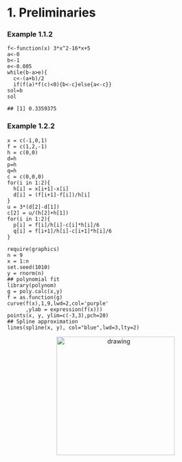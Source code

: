 # 1. Preliminaries

### Example 1.1.2
```{R}
f<-function(x) 3*x^2-16*x+5
a<-0
b<-1
e<-0.005
while(b-a>e){
  c<-(a+b)/2
  if(f(a)*f(c)<0){b<-c}else{a<-c}}
sol=b
sol

## [1] 0.3359375
```

### Example 1.2.2
```{R}
x = c(-1,0,1)
f = c(1,2,-1)
h = c(0,0)
d=h
p=h
q=h
c = c(0,0,0)
for(i in 1:2){
  h[i] = x[i+1]-x[i]
  d[i] = (f[i+1]-f[i])/h[i]
}
u = 3*(d[2]-d[1])
c[2] = u/(h[2]+h[1])
for(i in 1:2){
  p[i] = f[i]/h[i]-c[i]*h[i]/6
  q[i] = f[i+1]/h[i]-c[i+1]*h[i]/6
}
```

```{R}
require(graphics)
n = 9
x = 1:n
set.seed(1010)
y = rnorm(n)
## polynomial fit
library(polynom)
g = poly.calc(x,y)
f = as.function(g)
curve(f(x),1,9,lwd=2,col='purple'
      ,ylab = expression(f(x)))
points(x, y, ylim=c(-3,3),pch=20)
## Spline approximation
lines(spline(x, y), col="blue",lwd=3,lty=2)
```

<p align = "center">
<img src="./Figure/fig1_1.jpeg" alt="drawing" width="275" height="275"/>
</p>


